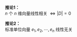 **推论1：**  
 $n$ 个 $n$ 维向量线性相关 $\Leftrightarrow|D|=0$   
  
**推论2：**  
标准单位向量 $e_1,e_2,\cdots,e_n$ 线性无关  
